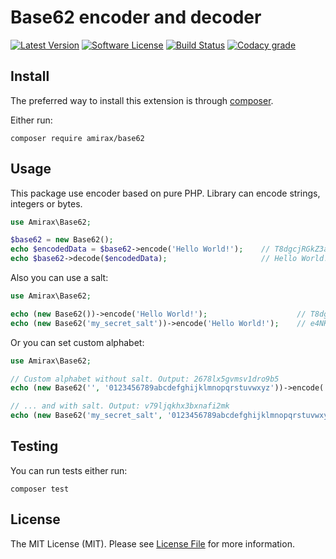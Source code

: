 # Base62 encoder and decoder

[![Latest Version](https://img.shields.io/packagist/v/amirax/base62.svg?style=flat)](https://packagist.org/packages/amirax/base62)
[![Software License](https://img.shields.io/badge/license-MIT-brightgreen.svg?style=flat)](LICENSE.md)
[![Build Status](https://img.shields.io/travis/amirax/base62/master.svg?style=flat)](https://travis-ci.org/amirax/base62)
[![Codacy grade](https://img.shields.io/codacy/grade/bdc656a107dd4d64a526818facd960a0.svg?style=flat)]()

## Install
The preferred way to install this extension is through [composer](http://getcomposer.org/download/).

Either run:
```
composer require amirax/base62
```

## Usage
This package use encoder based on pure PHP. Library can encode strings, integers or bytes.

```php
use Amirax\Base62;

$base62 = new Base62();
echo $encodedData = $base62->encode('Hello World!');    // T8dgcjRGkZ3aysdN
echo $base62->decode($encodedData);                     // Hello World!
```

Also you can use a salt:
```php
use Amirax\Base62;

echo (new Base62())->encode('Hello World!');                    // T8dgcjRGkZ3aysdN
echo (new Base62('my_secret_salt'))->encode('Hello World!');    // e4NKCYHiEbv8qjNx
```

Or you can set custom alphabet:
```php
use Amirax\Base62;

// Custom alphabet without salt. Output: 2678lx5gvmsv1dro9b5
echo (new Base62('', '0123456789abcdefghijklmnopqrstuvwxyz'))->encode('Hello World!');

// ... and with salt. Output: v79ljqkhx3bxnafi2mk
echo (new Base62('my_secret_salt', '0123456789abcdefghijklmnopqrstuvwxyz'))->encode('Hello World!');

```

## Testing
You can run tests either run:

```
composer test
```

## License
The MIT License (MIT). Please see [License File](LICENSE.md) for more information.